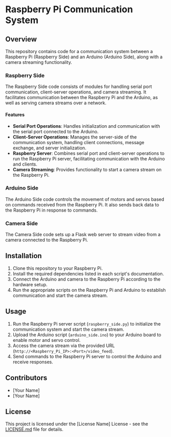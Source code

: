 # Raspberry Pi Communication System

## Overview
This repository contains code for a communication system between a Raspberry Pi (Raspberry Side) and an Arduino (Arduino Side), along with a camera streaming functionality. 

### Raspberry Side
The Raspberry Side code consists of modules for handling serial port communication, client-server operations, and camera streaming. It facilitates communication between the Raspberry Pi and the Arduino, as well as serving camera streams over a network.

#### Features
- **Serial Port Operations**: Handles initialization and communication with the serial port connected to the Arduino.
- **Client-Server Operations**: Manages the server-side of the communication system, handling client connections, message exchange, and server initialization.
- **Raspberry Server**: Combines serial port and client-server operations to run the Raspberry Pi server, facilitating communication with the Arduino and clients.
- **Camera Streaming**: Provides functionality to start a camera stream on the Raspberry Pi.

### Arduino Side
The Arduino Side code controls the movement of motors and servos based on commands received from the Raspberry Pi. It also sends back data to the Raspberry Pi in response to commands.

### Camera Side
The Camera Side code sets up a Flask web server to stream video from a camera connected to the Raspberry Pi.

## Installation
1. Clone this repository to your Raspberry Pi.
2. Install the required dependencies listed in each script's documentation.
3. Connect the Arduino and camera to the Raspberry Pi according to the hardware setup.
4. Run the appropriate scripts on the Raspberry Pi and Arduino to establish communication and start the camera stream.

## Usage
1. Run the Raspberry Pi server script (`raspberry_side.py`) to initialize the communication system and start the camera stream.
2. Upload the Arduino script (`arduino_side.ino`) to your Arduino board to enable motor and servo control.
3. Access the camera stream via the provided URL (`http://<Raspberry_Pi_IP>:<Port>/video_feed`).
4. Send commands to the Raspberry Pi server to control the Arduino and receive responses.

## Contributors
- [Your Name]
- [Your Name]

## License
This project is licensed under the [License Name] License - see the [LICENSE.md](LICENSE.md) file for details.

